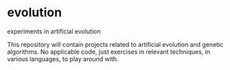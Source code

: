 # evolution
experiments in artificial evolution

This repository will contain projects related to artificial evolution and genetic algorithms. No applicable code, just exercises in relevant techniques, in various languages, to play around with.
